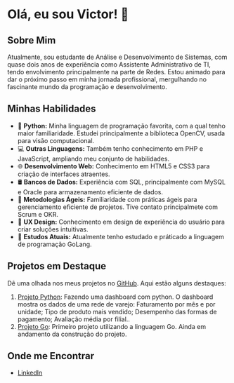 # Olá, eu sou Victor! 👋

## Sobre Mim

Atualmente, sou estudante de Análise e Desenvolvimento de Sistemas, com quase dois anos de experiência como Assistente Administrativo de TI, tendo envolvimento principalmente na parte de Redes. Estou animado para dar o próximo passo em minha jornada profissional, mergulhando no fascinante mundo da programação e desenvolvimento.

## Minhas Habilidades

- 🐍 **Python:** Minha linguagem de programação favorita, com a qual tenho maior familiaridade. Estudei principalmente a biblioteca OpenCV, usada para visão computacional.
- 💻 **Outras Linguagens:** Também tenho conhecimento em PHP e JavaScript, ampliando meu conjunto de habilidades.
- 🌐 **Desenvolvimento Web:** Conhecimento em HTML5 e CSS3 para criação de interfaces atraentes.
- 🛢️ **Bancos de Dados:** Experiência com SQL, principalmente com MySQL e Oracle para armazenamento eficiente de dados.
- 🔄 **Metodologias Ágeis:** Familiaridade com práticas ágeis para gerenciamento eficiente de projetos. Tive contato principalmete com Scrum e OKR.
- 🎨 **UX Design:** Conhecimento em design de experiência do usuário para criar soluções intuitivas.
- 🌱 **Estudos Atuais:** Atualmente tenho estudado e práticado a linguagem de programação GoLang.

## Projetos em Destaque

Dê uma olhada nos meus projetos no [GitHub](https://github.com/victor-rva). Aqui estão alguns destaques:

1. [Projeto Python](https://github.com/victor-rva/Dashboard_Python): Fazendo uma dashboard com python. O dashboard mostra os dados de uma rede de varejo: Faturamento por mês e por unidade; Tipo de produto mais vendido; Desempenho das formas de pagamento; Avaliação média por filial..
2. [Projeto Go](https://github.com/victor-rva/Projeto01_GO): Primeiro projeto utilizando a linguagem Go. Ainda em andamento da construção do projeto.

## Onde me Encontrar

- [LinkedIn](https://www.linkedin.com/in/victor-vecchio-3b2153209/)

